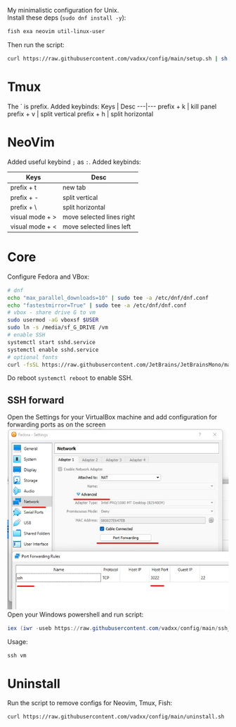 My minimalistic configuration for Unix.  
Install these deps (`sudo dnf install -y`):
```bash
fish exa neovim util-linux-user
```
Then run the script:
```bash
curl https://raw.githubusercontent.com/vadxx/config/main/setup.sh | sh
```

# Tmux
The ` is prefix. Added keybinds:
Keys | Desc
---|---
prefix + k | kill panel
prefix + v | split vertical
prefix + h | split horizontal

# NeoVim
Added useful keybind `;` as `:`. Added keybinds:

Keys | Desc
---|---
prefix + t | new tab
prefix + - | split vertical
prefix + \ | split horizontal
visual mode + > | move selected lines right
visual mode + < | move selected lines left

# Core
Configure Fedora and VBox:
```bash
# dnf
echo "max_parallel_downloads=10" | sudo tee -a /etc/dnf/dnf.conf
echo "fastestmirror=True" | sudo tee -a /etc/dnf/dnf.conf
# vbox - share drive G to vm
sudo usermod -aG vboxsf $USER
sudo ln -s /media/sf_G_DRIVE /vm
# enable SSH
systemctl start sshd.service
systemctl enable sshd.service
# optional fonts
curl -fsSL https://raw.githubusercontent.com/JetBrains/JetBrainsMono/master/install_manual.sh | sh
```
Do reboot `systemctl reboot` to enable SSH.

## SSH forward
Open the Settings for your VirtualBox machine and add configuration for forwarding ports as on the screen  
![Forward port](./assets/vbox-ssh.png)  
Open your Windows powershell and run script:
```powershell
iex (iwr -useb https://raw.githubusercontent.com/vadxx/config/main/ssh_vm.ps1)
```
Usage:
```powershell
ssh vm 
```
# Uninstall
Run the script to remove configs for Neovim, Tmux, Fish:
```bash
curl https://raw.githubusercontent.com/vadxx/config/main/uninstall.sh | sh
```


